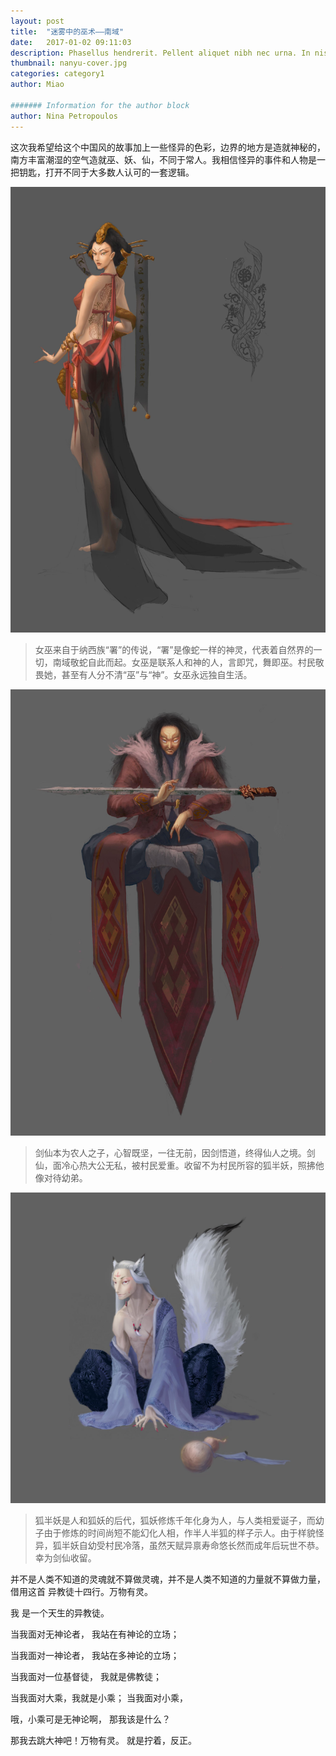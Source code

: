 ```yaml
---
layout: post
title:  "迷雾中的巫术——南域"
date:   2017-01-02 09:11:03
description: Phasellus hendrerit. Pellent aliquet nibh nec urna. In nis aliquet vel, dapibus id,mattis.
thumbnail: nanyu-cover.jpg
categories: category1
author: Miao

####### Information for the author block
author: Nina Petropoulos
---
```

这次我希望给这个中国风的故事加上一些怪异的色彩，边界的地方是造就神秘的，南方丰富潮湿的空气造就巫、妖、仙，不同于常人。我相信怪异的事件和人物是一把钥匙，打开不同于大多数人认可的一套逻辑。

![TEST](/assets/img/nanyu/nanyu-witch.jpg)

>女巫来自于纳西族“署”的传说，“署”是像蛇一样的神灵，代表着自然界的一切，南域敬蛇自此而起。女巫是联系人和神的人，言即咒，舞即巫。村民敬畏她，甚至有人分不清“巫”与“神”。女巫永远独自生活。

![TEST](/assets/img/nanyu/nanyu-sword.jpg)

>剑仙本为农人之子，心智既坚，一往无前，因剑悟道，终得仙人之境。剑仙，面冷心热大公无私，被村民爱重。收留不为村民所容的狐半妖，照拂他像对待幼弟。

![TEST](/assets/img/nanyu/nanyu-fox.jpg)

>狐半妖是人和狐妖的后代，狐妖修炼千年化身为人，与人类相爱诞子，而幼子由于修炼的时间尚短不能幻化人相，作半人半狐的样子示人。由于样貌怪异，狐半妖自幼受村民冷落，虽然天赋异禀寿命悠长然而成年后玩世不恭。幸为剑仙收留。


并不是人类不知道的灵魂就不算做灵魂，并不是人类不知道的力量就不算做力量，借用这首 异教徒十四行。万物有灵。



我
是一个天生的异教徒。

当我面对无神论者，
我站在有神论的立场；

当我面对一神论者，
我站在多神论的立场；

当我面对一位基督徒，
我就是佛教徒；

当我面对大乘，我就是小乘；
当我面对小乘，

哦，小乘可是无神论啊，
那我该是什么？

那我去跳大神吧！万物有灵。
就是拧着，反正。



